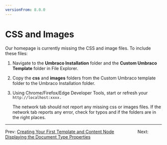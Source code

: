 ```yaml
---
versionFrom: 8.0.0
---
```

# CSS and Images

Our homepage is currently missing the CSS and image files. To include these files:

1. Navigate to the **Umbraco Installation** folder and the **Custom Umbraco Template** folder in File Explorer.
2. Copy the **css** and **images** folders from the Custom Umbraco template folder to the Umbraco Installation folder.
3. Using Chrome/Firefox/Edge Developer Tools, start or refresh your `http://localhost:xxxx.`

    The network tab should not report any missing css or images files. If the network tab reports any error, check for typos and if the folders are in the right places.

---

Prev: [Creating Your First Template and Content Node](../Creating-Your-First-Template-and-Content-Node) &emsp; &emsp; &emsp; &emsp;  Next: [Displaying the Document Type Properties](../Displaying-the-Document-Type-Properties)
